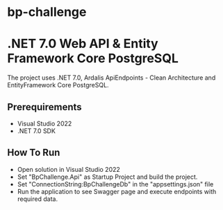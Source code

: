 # bp-challenge
# .NET 7.0 Web API & Entity Framework Core PostgreSQL

The project uses .NET 7.0, Ardalis ApiEndpoints - Clean Architecture and EntityFramework Core PostgreSQL.

## Prerequirements

* Visual Studio 2022
* .NET 7.0 SDK

## How To Run

* Open solution in Visual Studio 2022
* Set "BpChallenge.Api" as Startup Project and build the project.
* Set "ConnectionString:BpChallengeDb" in the "appsettings.json" file
* Run the application to see Swagger page and execute endpoints with required data.
